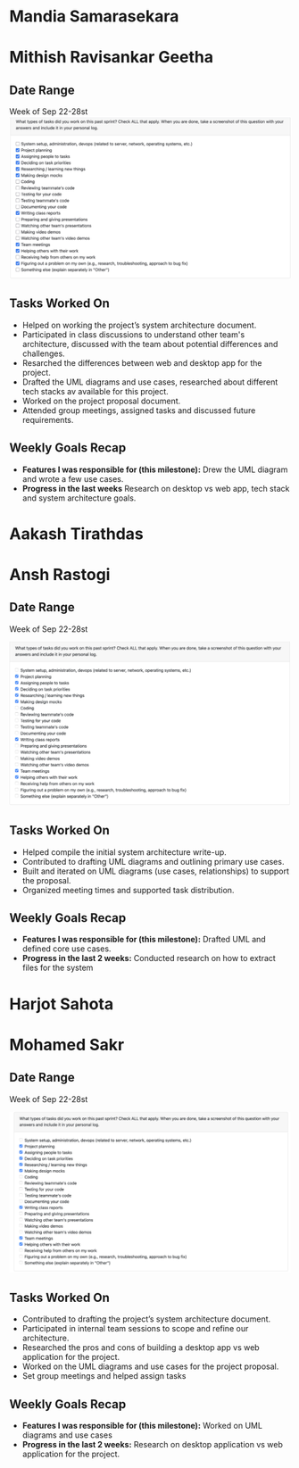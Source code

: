# Mandia Samarasekara

# Mithish Ravisankar Geetha
## Date Range

Week of Sep 22-28st
![Mithish Peer Eval SS](images/MithishWeek4.jpg)
## Tasks Worked On

- Helped on working the project’s system architecture document.
- Participated in class discussions  to understand other team's architecture, discussed with the team about potential differences and challenges.
- Resarched the differences between web and desktop app for the project.
- Drafted the UML diagrams and use cases, researched about different tech stacks av available for this project. 
- Worked on the project proposal document.
- Attended group meetings, assigned tasks and discussed future requirements.

## Weekly Goals Recap

- **Features I was responsible for (this milestone):** Drew the UML diagram and wrote a few use cases. 
- **Progress in the last weeks** Research on desktop vs web app, tech stack and system architecture goals.

# Aakash Tirathdas

# Ansh Rastogi

## Date Range

Week of Sep 22-28st

![Ansh Rastogi Peer Eval SS](images/AnshRastogi_PeerEval_SS_W4.png)

## Tasks Worked On

- Helped compile the initial system architecture write-up.
- Contributed to drafting UML diagrams and outlining primary use cases.
- Built and iterated on UML diagrams (use cases, relationships) to support the proposal.
- Organized meeting times and supported task distribution.

## Weekly Goals Recap

- **Features I was responsible for (this milestone):** Drafted UML and defined core use cases.
- **Progress in the last 2 weeks:** Conducted research on how to extract files for the system

# Harjot Sahota

# Mohamed Sakr

## Date Range

Week of Sep 22-28st

![Mohamed Sakr Peer Eval SS](images/MohamedSakrWeek4.png)

## Tasks Worked On

- Contributed to drafting the project’s system architecture document.
- Participated in internal team sessions to scope and refine our architecture.
- Researched the pros and cons of building a desktop app vs web application for the project.
- Worked on the UML diagrams and use cases for the project proposal.
- Set group meetings and helped assign tasks

## Weekly Goals Recap

- **Features I was responsible for (this milestone):** Worked on UML diagrams and use cases
- **Progress in the last 2 weeks:** Research on desktop application vs web application for the project.
